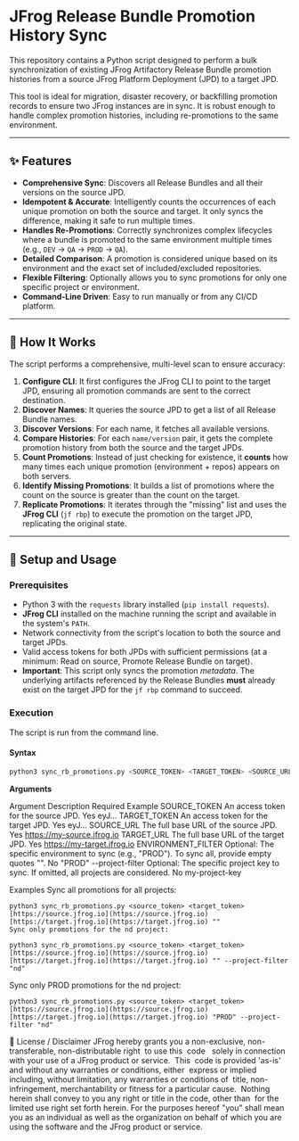 # JFrog Release Bundle Promotion History Sync

This repository contains a Python script designed to perform a bulk synchronization of existing JFrog Artifactory Release Bundle promotion histories from a source JFrog Platform Deployment (JPD) to a target JPD.

This tool is ideal for migration, disaster recovery, or backfilling promotion records to ensure two JFrog instances are in sync. It is robust enough to handle complex promotion histories, including re-promotions to the same environment.

---

## ✨ Features

* **Comprehensive Sync**: Discovers all Release Bundles and all their versions on the source JPD.
* **Idempotent & Accurate**: Intelligently counts the occurrences of each unique promotion on both the source and target. It only syncs the difference, making it safe to run multiple times.
* **Handles Re-Promotions**: Correctly synchronizes complex lifecycles where a bundle is promoted to the same environment multiple times (e.g., `DEV` -> `QA` -> `PROD` -> `QA`).
* **Detailed Comparison**: A promotion is considered unique based on its environment and the exact set of included/excluded repositories.
* **Flexible Filtering**: Optionally allows you to sync promotions for only one specific project or environment.
* **Command-Line Driven**: Easy to run manually or from any CI/CD platform.

---

## 🔧 How It Works

The script performs a comprehensive, multi-level scan to ensure accuracy:

1.  **Configure CLI**: It first configures the JFrog CLI to point to the target JPD, ensuring all promotion commands are sent to the correct destination.
2.  **Discover Names**: It queries the source JPD to get a list of all Release Bundle names.
3.  **Discover Versions**: For each name, it fetches all available versions.
4.  **Compare Histories**: For each `name/version` pair, it gets the complete promotion history from both the source and the target JPDs.
5.  **Count Promotions**: Instead of just checking for existence, it **counts** how many times each unique promotion (environment + repos) appears on both servers.
6.  **Identify Missing Promotions**: It builds a list of promotions where the count on the source is greater than the count on the target.
7.  **Replicate Promotions**: It iterates through the "missing" list and uses the **JFrog CLI** (`jf rbp`) to execute the promotion on the target JPD, replicating the original state.

---

## 🚀 Setup and Usage

### Prerequisites

* Python 3 with the `requests` library installed (`pip install requests`).
* **JFrog CLI** installed on the machine running the script and available in the system's `PATH`.
* Network connectivity from the script's location to both the source and target JPDs.
* Valid access tokens for both JPDs with sufficient permissions (at a minimum: Read on source, Promote Release Bundle on target).
* **Important**: This script only syncs the promotion *metadata*. The underlying artifacts referenced by the Release Bundles **must** already exist on the target JPD for the `jf rbp` command to succeed.

### Execution

The script is run from the command line.

#### **Syntax**

```bash
python3 sync_rb_promotions.py <SOURCE_TOKEN> <TARGET_TOKEN> <SOURCE_URL> <TARGET_URL> [ENVIRONMENT_FILTER] [--project-filter <PROJECT_KEY>]
```

**Arguments**

Argument	Description	Required	Example
SOURCE_TOKEN	An access token for the source JPD.	Yes	eyJ...
TARGET_TOKEN	An access token for the target JPD.	Yes	eyJ...
SOURCE_URL	The full base URL of the source JPD.	Yes	https://my-source.jfrog.io
TARGET_URL	The full base URL of the target JPD.	Yes	https://my-target.jfrog.io
ENVIRONMENT_FILTER	Optional: The specific environment to sync (e.g., "PROD"). To sync all, provide empty quotes "".	No	"PROD"
--project-filter	Optional: The specific project key to sync. If omitted, all projects are considered.	No	my-project-key


Examples
Sync all promotions for all projects:
``` 
python3 sync_rb_promotions.py <source_token> <target_token> [https://source.jfrog.io](https://source.jfrog.io) [https://target.jfrog.io](https://target.jfrog.io) ""
Sync only promotions for the nd project:
```
```
python3 sync_rb_promotions.py <source_token> <target_token> [https://source.jfrog.io](https://source.jfrog.io) [https://target.jfrog.io](https://target.jfrog.io) "" --project-filter "nd"
```
Sync only PROD promotions for the nd project:

```
python3 sync_rb_promotions.py <source_token> <target_token> [https://source.jfrog.io](https://source.jfrog.io) [https://target.jfrog.io](https://target.jfrog.io) "PROD" --project-filter "nd"
```
📜 License / Disclaimer
JFrog hereby grants you a non-exclusive, non-transferable, non-distributable right 
to use this  code   solely in connection with your use of a JFrog product or service. 
This  code is provided 'as-is' and without any warranties or conditions, either 
express or implied including, without limitation, any warranties or conditions of 
title, non-infringement, merchantability or fitness for a particular cause. 
Nothing herein shall convey to you any right or title in the code, other than 
for the limited use right set forth herein. For the purposes hereof "you" shall
mean you as an individual as well as the organization on behalf of which you
are using the software and the JFrog product or service. 
